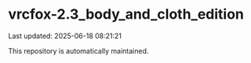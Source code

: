 # vrcfox-2.3_body_and_cloth_edition

Last updated: 2025-06-18 08:21:21

This repository is automatically maintained.
